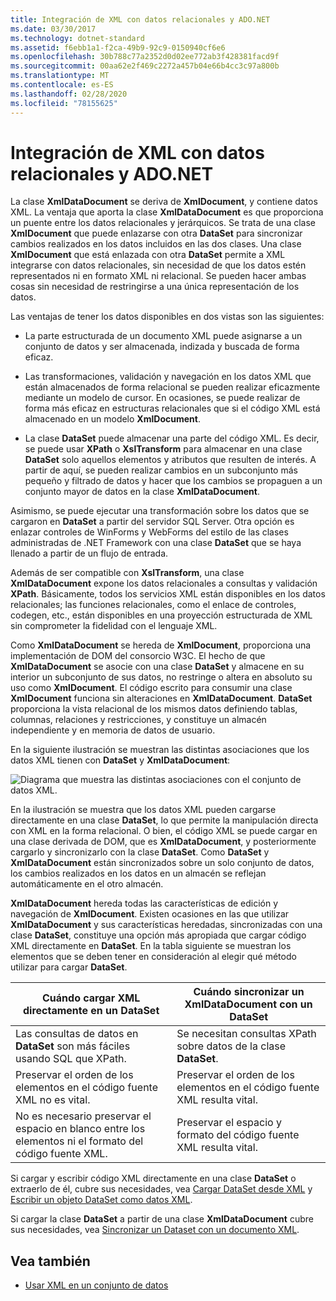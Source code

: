 ```yaml
---
title: Integración de XML con datos relacionales y ADO.NET
ms.date: 03/30/2017
ms.technology: dotnet-standard
ms.assetid: f6ebb1a1-f2ca-49b9-92c9-0150940cf6e6
ms.openlocfilehash: 30b788c77a2352d0d02ee772ab3f428381facd9f
ms.sourcegitcommit: 00aa62e2f469c2272a457b04e66b4cc3c97a800b
ms.translationtype: MT
ms.contentlocale: es-ES
ms.lasthandoff: 02/28/2020
ms.locfileid: "78155625"
---
```

# <a name="xml-integration-with-relational-data-and-adonet"></a>Integración de XML con datos relacionales y ADO.NET
La clase **XmlDataDocument** se deriva de **XmlDocument**, y contiene datos XML. La ventaja que aporta la clase **XmlDataDocument** es que proporciona un puente entre los datos relacionales y jerárquicos. Se trata de una clase **XmlDocument** que puede enlazarse con otra **DataSet** para sincronizar cambios realizados en los datos incluidos en las dos clases. Una clase **XmlDocument** que está enlazada con otra **DataSet** permite a XML integrarse con datos relacionales, sin necesidad de que los datos estén representados ni en formato XML ni relacional. Se pueden hacer ambas cosas sin necesidad de restringirse a una única representación de los datos.  
  
 Las ventajas de tener los datos disponibles en dos vistas son las siguientes:  
  
- La parte estructurada de un documento XML puede asignarse a un conjunto de datos y ser almacenada, indizada y buscada de forma eficaz.  
  
- Las transformaciones, validación y navegación en los datos XML que están almacenados de forma relacional se pueden realizar eficazmente mediante un modelo de cursor. En ocasiones, se puede realizar de forma más eficaz en estructuras relacionales que si el código XML está almacenado en un modelo **XmlDocument**.  
  
- La clase **DataSet** puede almacenar una parte del código XML. Es decir, se puede usar **XPath** o **XslTransform** para almacenar en una clase **DataSet** solo aquellos elementos y atributos que resulten de interés. A partir de aquí, se pueden realizar cambios en un subconjunto más pequeño y filtrado de datos y hacer que los cambios se propaguen a un conjunto mayor de datos en la clase **XmlDataDocument**.  
  
 Asimismo, se puede ejecutar una transformación sobre los datos que se cargaron en **DataSet** a partir del servidor SQL Server. Otra opción es enlazar controles de WinForms y WebForms del estilo de las clases administradas de .NET Framework con una clase **DataSet** que se haya llenado a partir de un flujo de entrada.  
  
 Además de ser compatible con **XslTransform**, una clase **XmlDataDocument** expone los datos relacionales a consultas y validación **XPath**.  Básicamente, todos los servicios XML están disponibles en los datos relacionales; las funciones relacionales, como el enlace de controles, codegen, etc., están disponibles en una proyección estructurada de XML sin comprometer la fidelidad con el lenguaje XML.  
  
 Como **XmlDataDocument** se hereda de **XmlDocument**, proporciona una implementación de DOM del consorcio W3C. El hecho de que **XmlDataDocument** se asocie con una clase **DataSet** y almacene en su interior un subconjunto de sus datos, no restringe o altera en absoluto su uso como **XmlDocument**. El código escrito para consumir una clase **XmlDocument** funciona sin alteraciones en **XmlDataDocument**. **DataSet** proporciona la vista relacional de los mismos datos definiendo tablas, columnas, relaciones y restricciones, y constituye un almacén independiente y en memoria de datos de usuario.  
  
 En la siguiente ilustración se muestran las distintas asociaciones que los datos XML tienen con **DataSet** y **XmlDataDocument**:
  
 ![Diagrama que muestra las distintas asociaciones con el conjunto de datos XML.](./media/xml-integration-with-relational-data-and-adonet/xml-integration-relational-data-adodotnet.gif)  
  
 En la ilustración se muestra que los datos XML pueden cargarse directamente en una clase **DataSet**, lo que permite la manipulación directa con XML en la forma relacional. O bien, el código XML se puede cargar en una clase derivada de DOM, que es **XmlDataDocument**, y posteriormente cargarlo y sincronizarlo con la clase **DataSet**. Como **DataSet** y **XmlDataDocument** están sincronizados sobre un solo conjunto de datos, los cambios realizados en los datos en un almacén se reflejan automáticamente en el otro almacén.  
  
 **XmlDataDocument** hereda todas las características de edición y navegación de **XmlDocument**. Existen ocasiones en las que utilizar **XmlDataDocument** y sus características heredadas, sincronizadas con una clase **DataSet**, constituye una opción más apropiada que cargar código XML directamente en **DataSet**. En la tabla siguiente se muestran los elementos que se deben tener en consideración al elegir qué método utilizar para cargar **DataSet**.  
  
|Cuándo cargar XML directamente en un DataSet|Cuándo sincronizar un XmlDataDocument con un DataSet|  
|----------------------------------------------|-----------------------------------------------------------|  
|Las consultas de datos en **DataSet** son más fáciles usando SQL que XPath.|Se necesitan consultas XPath sobre datos de la clase **DataSet**.|  
|Preservar el orden de los elementos en el código fuente XML no es vital.|Preservar el orden de los elementos en el código fuente XML resulta vital.|  
|No es necesario preservar el espacio en blanco entre los elementos ni el formato del código fuente XML.|Preservar el espacio y formato del código fuente XML resulta vital.|  
  
 Si cargar y escribir código XML directamente en una clase **DataSet** o extraerlo de él, cubre sus necesidades, vea [Cargar DataSet desde XML](../../../../docs/framework/data/adonet/dataset-datatable-dataview/loading-a-dataset-from-xml.md) y [Escribir un objeto DataSet como datos XML](../../../../docs/framework/data/adonet/dataset-datatable-dataview/writing-dataset-contents-as-xml-data.md).  
  
 Si cargar la clase **DataSet** a partir de una clase **XmlDataDocument** cubre sus necesidades, vea [Sincronizar un Dataset con un documento XML](../../../../docs/framework/data/adonet/dataset-datatable-dataview/dataset-and-xmldatadocument-synchronization.md).  
  
## <a name="see-also"></a>Vea también

- [Usar XML en un conjunto de datos](../../../../docs/framework/data/adonet/dataset-datatable-dataview/using-xml-in-a-dataset.md)
